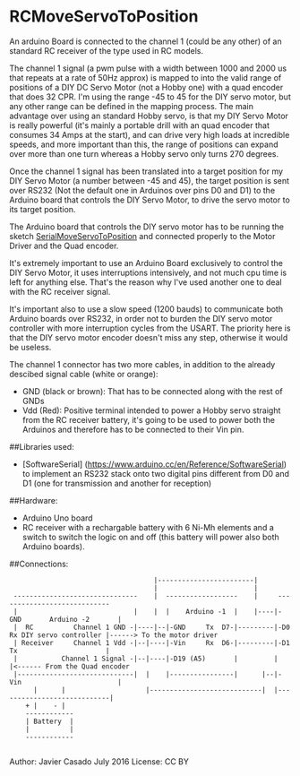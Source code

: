# RCMoveServoToPosition
An arduino Board is connected to the channel 1 (could be any other) of an standard RC receiver of the type used
in RC models. 

The channel 1 signal (a pwm pulse with a width between 1000 and 2000 us that repeats at a rate of 50Hz approx) is mapped to into the valid range of positions of a DIY DC Servo Motor (not a Hobby one)
with a quad encoder that does 32 CPR. I'm using the range -45 to 45 for the DIY servo motor, but any other range can be defined in the mapping process.
The main advantage over using an standard Hobby servo, is that my DIY Servo Motor is really powerful 
(it's mainly a portable drill with an quad encoder that consumes 34 Amps at the start), and can drive very high loads at incredible speeds, and more important than this, the range of positions can expand over
more than one turn whereas a Hobby servo only turns 270 degrees.

Once the channel 1 signal has been translated into a target position for my DIY Servo Motor (a number between -45 and 45), the target position
is sent over RS232 (Not the default one in Arduinos over pins D0 and D1) to the Arduino board that controls the DIY Servo Motor, to drive the servo motor to its target position.

The Arduino board that controls the DIY servo motor has to be running the sketch [SerialMoveServoToPosition](https://github.com/soliedra/SerialMoveServoToPosition) and connected properly
to the Motor Driver and the Quad encoder.

It's extremely important to use an Arduino Board exclusively to control the DIY Servo Motor, it uses interruptions intensively, and not much cpu time is left for anything else. That's the
reason why I've used another one to deal with the RC receiver signal.

It's important also to use a slow speed (1200 bauds) to communicate both Arduino boards over RS232, in order not to burden the DIY servo motor controller with more interruption cycles
from the USART. The priority here is that the DIY servo motor encoder doesn't miss any step, otherwise it would be useless.

The channel 1 connector has two more cables, in addition to the already descibed signal cable (white or orange):
- GND (black or brown): That has to be connected along with the rest of GNDs
- Vdd (Red): Positive terminal intended to power a Hobby servo straight from the RC receiver battery, it's going to be used
  to power both the Arduinos and therefore has to be connected to their Vin pin.
  
##Libraries used:

- [SoftwareSerial] (https://www.arduino.cc/en/Reference/SoftwareSerial) to implement an RS232 stack onto two digital pins different from D0 and D1 (one for transmission and another for reception)

##Hardware:

- Arduino Uno board
- RC receiver with a rechargable battery with 6 Ni-Mh elements and a switch to switch the logic on and off (this battery will power also both Arduino boards).   

##Connections:

```
                                    |------------------------|
                                    |                        |
 -------------------------------    |  ------------------    |     ----------------------------
 |                             |    |  |    Arduino -1  |    |----|-GND       Arduino -2       |
 |  RC          Channel 1 GND -|----|--|-GND     Tx  D7-|---------|-D0 Rx DIY servo controller |------> To the motor driver
 | Receiver     Channel 1 Vdd -|--|----|-Vin     Rx  D6-|---------|-D1 Tx                      |
 |           Channel 1 Signal -|--|----|-D19 (A5)       |         |                            |<------ From the Quad encoder
 |-----------------------------|  |    |----------------|      |--|-Vin                        |
      |      |                    |----------------------------|  |----------------------------|
    + |    - |
    ------------
    | Battery  |
    |          |
    ------------
    
```

Author: Javier Casado
July 2016
License: CC BY
